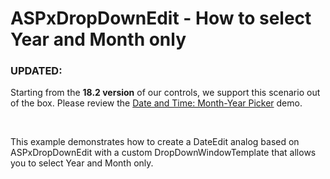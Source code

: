 # ASPxDropDownEdit - How to select Year and Month only

<h3>UPDATED:</h3>

<p>Starting from the <strong>18.2 version</strong> of our controls, we support this scenario out of the box. Please review the <a href="https://demos.devexpress.com/ASPxEditorsDemos/DateTime/MonthYearPicker.aspx">Date and Time: Month-Year Picker</a> demo.</p>

<br/>
<p>This example demonstrates how to create a DateEdit analog based on ASPxDropDownEdit with a custom DropDownWindowTemplate that allows you to select Year and Month only.</p>



